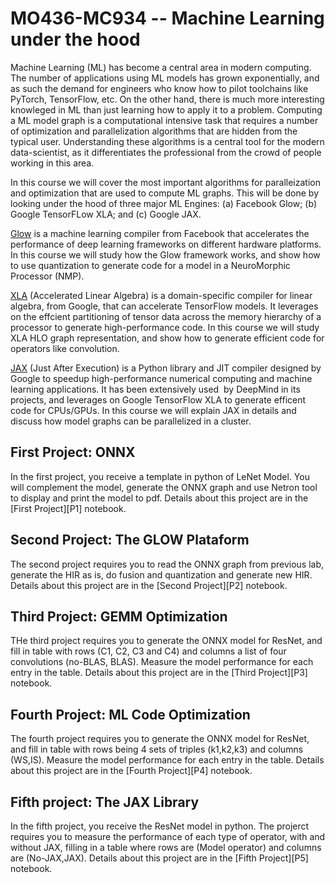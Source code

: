 # MO436-MC934 -- Machine Learning under the hood

Machine Learning (ML) has become a central area in modern computing. The number
of applications using ML models has grown exponentially, and as such the demand
for engineers who know how to pilot  toolchains  like PyTorch, TensorFlow, etc.
On the other hand, there is much more interesting knowleged in ML than just
learning how to apply it to a problem. Computing a ML model graph is
a computational intensive task that requires a number of optimization and
parallelization algorithms that are hidden from the typical user. Understanding
these algorithms is a central tool for the  modern data-scientist,  as it
differentiates the professional from the crowd of people working in this area.

In this course we will cover the most important algorithms for paralleization
and optimization that are used to compute  ML graphs. This will be done by
looking under the hood of three major ML Engines: (a) Facebook Glow; (b) Google
TensorFLow XLA; and (c) Google JAX.

[Glow](https://github.com/pytorch/glow) is a machine learning compiler from
Facebook that accelerates the performance of deep learning frameworks on
different hardware platforms. In this course we will study how the Glow
framework works, and show how to use quantization to generate code for a model
in a NeuroMorphic Processor (NMP).

[XLA](https://www.tensorflow.org/xla) (Accelerated Linear Algebra) is
a domain-specific compiler for linear algebra, from Google, that can accelerate
TensorFlow models. It leverages on the effcient partitioning of tensor data
across the memory hierarchy of a processor to generate high-performance code.
In this course we will study XLA HLO graph representation, and show how to
generate efficient code for operators like convolution.

[JAX](https://github.com/google/jax) (Just After Execution) is a Python library
and JIT compiler designed by Google to speedup high-performance numerical
computing and machine learning applications. It has been extensively used  by
DeepMind in its projects, and leverages on Google TensorFlow XLA to generate
efficent code for CPUs/GPUs. In this course we will explain JAX in details and
discuss how model graphs can be parallelized in a cluster.

## First Project: ONNX

In the first project, you receive a template in python of LeNet Model. You will
complement the model, generate the ONNX graph and use Netron tool to display
and print the model to pdf. Details about this project are in the
[First Project][P1] notebook.

## Second Project: The GLOW Plataform

The second project requires you to read the ONNX graph from previous lab,
generate the HIR as is, do fusion and quantization and generate new HIR.
Details about this project are in the [Second Project][P2] notebook.

## Third Project: GEMM Optimization

THe third project requires you to generate the ONNX model for ResNet, and fill
in table with rows (C1, C2, C3 and C4)  and columns a list of four convolutions
(no-BLAS, BLAS). Measure the model performance for each entry in the table.
Details about this project are in the [Third Project][P3] notebook.

## Fourth Project: ML Code Optimization

The fourth project requires you to generate the ONNX model for ResNet, and fill
in table with rows being 4 sets of triples (k1,k2,k3) and columns (WS,IS).
Measure the model performance for each entry in the table. Details about this
project are in the [Fourth Project][P4] notebook.

## Fifth project: The JAX Library

In the fifth project, you receive the ResNet model in python. The projerct
requires you to measure the performance of each type of operator, with and
without JAX, filling in a table where rows are (Model operator) and columns are
(No-JAX,JAX). Details about this project are in the [Fifth Project][P5]
notebook.

